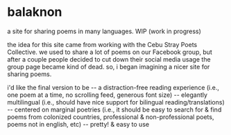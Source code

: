 # balaknon
a site for sharing poems in many languages. WIP (work in progress)

the idea for this site came from working with the Cebu Stray Poets Collective. we used to share a lot of poems on our Facebook group, but after a couple people decided to cut down their social media usage the group page became kind of dead. so, i began imagining a nicer site for sharing poems.

i'd like the final version to be
-- a distraction-free reading experience (i.e., one poem at a time, no scrolling feed, generous font size)
-- elegantly multilingual (i.e., should have nice support for bilingual reading/translations)
-- centered on marginal poetries (i.e., it should be easy to search for & find poems from colonized countries, professional & non-professional poets,  poems not in english, etc)
-- pretty! & easy to use
